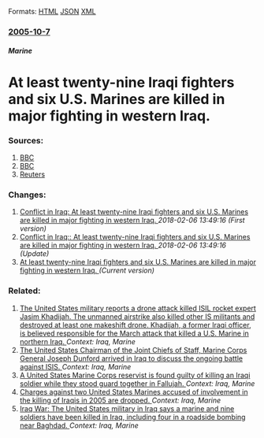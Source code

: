 
Formats: [HTML](/news/2005/10/7/at-least-twenty-nine-iraqi-fighters-and-six-u-s-marines-are-killed-in-major-fighting-in-western-iraq.html)  [JSON](/news/2005/10/7/at-least-twenty-nine-iraqi-fighters-and-six-u-s-marines-are-killed-in-major-fighting-in-western-iraq.json)  [XML](/news/2005/10/7/at-least-twenty-nine-iraqi-fighters-and-six-u-s-marines-are-killed-in-major-fighting-in-western-iraq.xml)  

### [2005-10-7](/news/2005/10/7/index.md)

##### Marine
#  At least twenty-nine Iraqi fighters and six U.S. Marines are killed in major fighting in western Iraq. 




### Sources:

1. [BBC](http://news.bbc.co.uk/2/hi/middle_east/4319388.stm)
2. [BBC](http://news.bbc.co.uk/2/hi/uk_news/4318340.stm)
3. [Reuters](http://www.alertnet.org/thenews/newsdesk/MAC727404.htm)

### Changes:

1. [ Conflict in Iraq: At least twenty-nine Iraqi fighters and six U.S. Marines are killed in major fighting in western Iraq. ](/news/2005/10/7/conflict-in-iraq-p-at-least-twenty-nine-iraqi-fighters-and-six-u-s-marines-are-killed-in-major-fighting-in-western-iraq.md) _2018-02-06 13:49:16 (First version)_
2. [ Conflict in Iraq:: At least twenty-nine Iraqi fighters and six U.S. Marines are killed in major fighting in western Iraq. ](/news/2005/10/7/conflict-in-iraq-at-least-twenty-nine-iraqi-fighters-and-six-u-s-marines-are-killed-in-major-fighting-in-western-iraq.md) _2018-02-06 13:49:16 (Update)_
2. [ At least twenty-nine Iraqi fighters and six U.S. Marines are killed in major fighting in western Iraq. ](/news/2005/10/7/at-least-twenty-nine-iraqi-fighters-and-six-u-s-marines-are-killed-in-major-fighting-in-western-iraq.md) _(Current version)_

### Related:

1. [The United States military reports a drone attack killed ISIL rocket expert Jasim Khadijah. The unmanned airstrike also killed other IS militants and destroyed at least one makeshift drone. Khadijah, a former Iraqi officer, is believed responsible for the March attack that killed a U.S. Marine in northern Iraq. ](/news/2016/04/3/the-united-states-military-reports-a-drone-attack-killed-isil-rocket-expert-jasim-khadijah-the-unmanned-airstrike-also-killed-other-is-mili.md) _Context: Iraq, Marine_
2. [The United States Chairman of the Joint Chiefs of Staff, Marine Corps General Joseph Dunford arrived in Iraq to discuss the ongoing battle against ISIS. ](/news/2015/10/20/the-united-states-chairman-of-the-joint-chiefs-of-staff-marine-corps-general-joseph-dunford-arrived-in-iraq-to-discuss-the-ongoing-battle-a.md) _Context: Iraq, Marine_
3. [ A United States Marine Corps reservist is found guilty of killing an Iraqi soldier while they stood guard together in Fallujah. ](/news/2007/12/13/a-united-states-marine-corps-reservist-is-found-guilty-of-killing-an-iraqi-soldier-while-they-stood-guard-together-in-fallujah.md) _Context: Iraq, Marine_
4. [ Charges against two United States Marines accused of involvement in the killing of Iraqis in 2005 are dropped. ](/news/2007/08/9/charges-against-two-united-states-marines-accused-of-involvement-in-the-killing-of-iraqis-in-2005-are-dropped.md) _Context: Iraq, Marine_
5. [ Iraq War: The United States military in Iraq says a marine and nine soldiers have been killed in Iraq, including four in a roadside bombing near Baghdad. ](/news/2006/10/17/iraq-war-the-united-states-military-in-iraq-says-a-marine-and-nine-soldiers-have-been-killed-in-iraq-including-four-in-a-roadside-bombing.md) _Context: Iraq, Marine_
